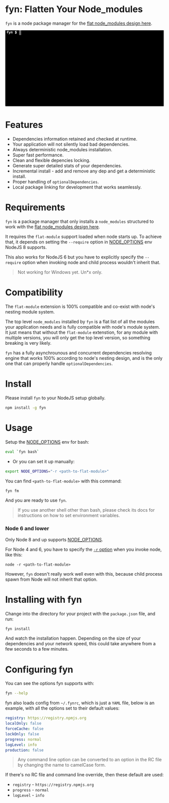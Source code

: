 # fyn: Flatten Your Node_modules

`fyn` is a node package manager for the [flat node_modules design here].

![fyn demo][fyn-image]

# Features

* Dependencies information retained and checked at runtime.
* Your application will not silently load bad dependencies.
* Always deterministic node_modules installation.
* Super fast performance.
* Clean and flexible depencies locking.
* Generate super detailed stats of your dependencies.
* Incremental install - add and remove any dep and get a deterministic install.
* Proper handling of `optionalDependencies`.
* Local package linking for development that works seamlessly.

# Requirements

`fyn` is a package manager that only installs a `node_modules` structured to work with the [flat node_modules design here].

It requires the `flat-module` support loaded when node starts up. To achieve that, it depends on setting the `--require` option in [NODE_OPTIONS] env NodeJS 8 supports.

This also works for NodeJS 6 but you have to explicitly specify the `--require` option when invoking node and child process wouldn't inherit that.

> Not working for Windows yet. Un\*x only.

# Compatibility

The `flat-module` extension is 100% compatible and co-exist with node's nesting module system.

The top level `node_modules` installed by `fyn` is a flat list of all the modules your application needs and is fully compatible with node's module system. It just means that without the `flat-module` extenstion, for any module with multiple versions, you will only get the top level version, so something breaking is very likely.

`fyn` has a fully asynchrounous and concurrent dependencies resolving engine that works 100% according to node's nesting design, and is the only one that can properly handle `optionalDependencies`.

# Install

Please install `fyn` to your NodeJS setup globally.

```bash
npm install -g fyn
```

# Usage

Setup the [NODE_OPTIONS] env for bash:

```bash
eval `fyn bash`
```

* Or you can set it up manually:

```bash
export NODE_OPTIONS="-r <path-to-flat-module>"
```

You can find `<path-to-flat-module>` with this command:

```bash
fyn fm
```

And you are ready to use `fyn`.

> If you use another shell other than bash, please check its docs for instructions on how to set environment variables.

### Node 6 and lower

Only Node 8 and up supports [NODE_OPTIONS].

For Node 4 and 6, you have to specify the [`-r` option] when you invoke node, like this:

```
node -r <path-to-flat-module>
```

However, `fyn` doesn't really work well even with this, because child process spawn from Node will not inherit that option.

# Installing with fyn

Change into the directory for your project with the `package.json` file, and run:

```bash
fyn install
```

And watch the installation happen. Depending on the size of your dependencies and your network speed, this could take anywhere from a few seconds to a few minutes.

# Configuring fyn

You can see the options fyn supports with:

```bash
fyn --help
```

fyn also loads config from `~/.fynrc`, which is just a `YAML` file, below is an example, with all the options set to their default values:

```yaml
registry: https://registry.npmjs.org
localOnly: false
forceCache: false
lockOnly: false
progress: normal
logLevel: info
production: false
```

> Any command line option can be converted to an option in the RC file by changing the name to camelCase form.

If there's no RC file and command line override, then these default are used:

* `registry` - `https://registry.npmjs.org`
* `progress` - `normal`
* `logLevel` - `info`

[flat node_modules design here]: https://github.com/jchip/node-flat-module
[node_options]: https://nodejs.org/dist/latest-v8.x/docs/api/cli.html#cli_node_options_options
[`-r` option]: https://nodejs.org/docs/latest-v6.x/api/cli.html#cli_r_require_module
[fyn-image]: ./images/fyn-demo.gif
